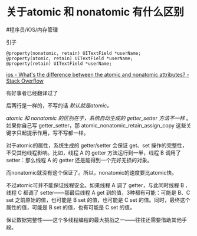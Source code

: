 # 关于atomic 和 nonatomic 有什么区别
#程序员/iOS/内存管理

引子
```
@property(nonatomic, retain) UITextField *userName;
@property(atomic, retain) UITextField *userName;
@property(retain) UITextField *userName;
```

[ios - What's the difference between the atomic and nonatomic attributes? - Stack Overflow](https://stackoverflow.com/questions/588866/whats-the-difference-between-the-atomic-and-nonatomic-attributes/589392#589392)

有好事者已经翻译过了

后两行是一样的，不写的话 _默认就是atomic。_

_atomic 和 nonatomic 的区别在于，系统自动生成的 getter_setter 方法不一样_ 。如果你自己写 getter_setter，那 atomic_nonatomic_retain_assign_copy 这些关键字只起提示作用，写不写都一样。

对于atomic的属性，系统生成的 getter/setter 会保证 get、set 操作的完整性，不受其他线程影响。比如，线程 A 的 getter 方法运行到一半，线程 B 调用了 setter：那么线程 A 的 getter 还是能得到一个完好无损的对象。

而nonatomic就没有这个保证了。所以，nonatomic的速度要比atomic快。

不过atomic可并不能保证线程安全。如果线程 A 调了 getter，与此同时线程 B 、线程 C 都调了 setter——那最后线程 A get 到的值，3种都有可能：可能是 B、C set 之前原始的值，也可能是 B set 的值，也可能是 C set 的值。同时，最终这个属性的值，可能是 B set 的值，也有可能是 C set 的值。

保证数据完整性——这个多线程编程的最大挑战之一——往往还需要借助其他手段。